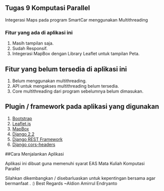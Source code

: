 ## Tugas 9 Komputasi Parallel
Integerasi Maps pada program SmartCar menggunakan Multithreading

###  Fitur yang ada di aplikasi ini 

1. Masih tampilan saja.
2. Sudah Responsif.
3. Integerasi MapBox dengan Library Leaflet untuk tampilan Peta.

##  Fitur yang belum tersedia di aplikasi ini

1. Belum menggunakan multithreading.
2. API untuk mengakses multithreading belum tersedia.
3. Core multithreading dari program sebelumnya belum dimasukan.

## Plugin / framework pada aplikasi yang digunakan

1. [Bootstrap ](https://github.com/twbs/bootstrap)
2. [Leaflet.js](https://github.com/Leaflet/Leaflet)
3. [MapBox](https://mapbox.com)
4. [Django 2.2](https://www.djangoproject.com/)
5. [Django REST Framework](https://www.django-rest-framework.org)
6. [Django cors-headers](https://pypi.org/project/django-cors-headers/)

##Cara Menjalankan Aplikasi

Aplikasi ini dibuat guna memenuhi syarat EAS Mata Kuliah Komputasi Parallel

Silahkan dikembangkan / disebarluaskan untuk kepentingan bersama agar bermanfaat . :)
Best Regards ~Aldion Amirrul Endryanto

